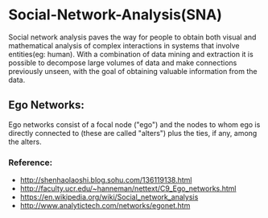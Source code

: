 # Social-Network-Analysis(SNA)

Social network analysis paves the way for people to obtain both visual and mathematical analysis of complex interactions in systems that involve entities(eg: human). With a combination of data mining and extraction it is possible to decompose large volumes of data and make connections previously unseen, with the goal of obtaining valuable information from the data.

## Ego Networks:
Ego networks consist of a focal node ("ego") and the nodes to whom ego is directly connected to (these are called "alters") plus the ties, if any, among the alters.

### Reference:
* http://shenhaolaoshi.blog.sohu.com/136119138.html
* http://faculty.ucr.edu/~hanneman/nettext/C9_Ego_networks.html
* https://en.wikipedia.org/wiki/Social_network_analysis
* http://www.analytictech.com/networks/egonet.htm
